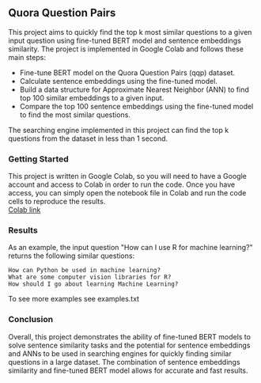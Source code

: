 ## Quora Question Pairs

This project aims to quickly find the top k most similar questions to a given input question using fine-tuned BERT model and sentence embeddings similarity. The project is implemented in Google Colab and follows these main steps:

- Fine-tune BERT model on the Quora Question Pairs (qqp) dataset.
- Calculate sentence embeddings using the fine-tuned model.
- Build a data structure for Approximate Nearest Neighbor (ANN) to find top 100 similar embeddings to a given input.
- Compare the top 100 sentence embeddings using the fine-tuned model to find the most similar questions.

The searching engine implemented in this project can find the top k questions from the dataset in less than 1 second.  
### Getting Started

This project is written in Google Colab, so you will need to have a Google account and access to Colab in order to run the code. Once you have access, you can simply open the notebook file in Colab and run the code cells to reproduce the results.  
[Colab link](https://colab.research.google.com/drive/1LIDoZ_mbzad9EHWuh7PRsqbvfKF1Tgxw?usp=sharing)

### Results

As an example, the input question "How can I use R for machine learning?" returns the following similar questions:

    How can Python be used in machine learning?
    What are some computer vision libraries for R?
    How should I go about learning Machine Learning?
 
 To see more examples see examples.txt

### Conclusion

Overall, this project demonstrates the ability of fine-tuned BERT models to solve sentence similarity tasks and the potential for sentence embeddings and ANNs to be used in searching engines for quickly finding similar questions in a large dataset. The combination of sentence embeddings similarity and fine-tuned BERT model allows for accurate and fast results.

